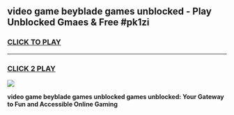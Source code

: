 
## video game beyblade games unblocked - Play Unblocked Gmaes & Free #pk1zi
<h3>
<a href="https://premium.freeplayer.one?title=video_game_beyblade_games_unblocked&ref=03M">CLICK TO PLAY</a></h3>
<hr>

<h3>
<a href="https://premium.freeplayer.one?title=video_game_beyblade_games_unblocked&ref=03M">CLICK 2 PLAY</a>
  
</h3>

<a href="https://premium.freeplayer.one?title=video_game_beyblade_games_unblocked&ref=03M"><img src="https://clearcache.store/games.png"></a>


**video game beyblade games unblocked games unblocked: Your Gateway to Fun and Accessible Online Gaming**
